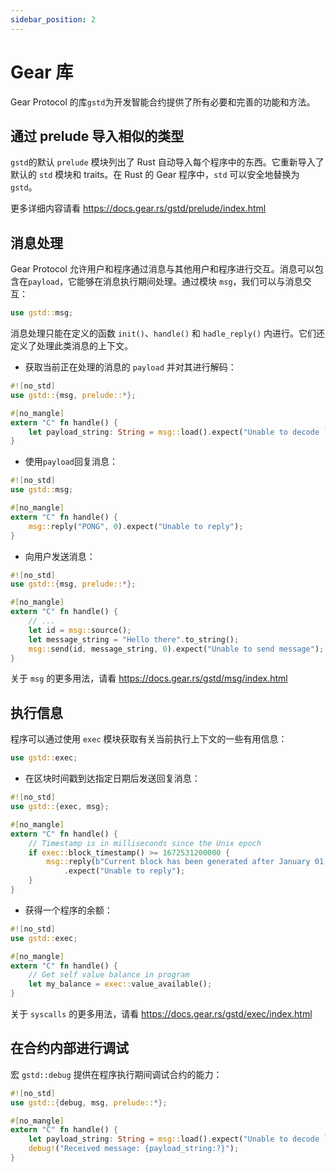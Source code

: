 ```yaml
---
sidebar_position: 2
---
```


# Gear 库

Gear Protocol 的库`gstd`为开发智能合约提供了所有必要和完善的功能和方法。

## 通过 prelude 导入相似的类型

`gstd`的默认 `prelude` 模块列出了 Rust 自动导入每个程序中的东西。它重新导入了默认的 `std` 模块和 traits。在 Rust 的 Gear 程序中，`std` 可以安全地替换为 `gstd`。

更多详细内容请看 https://docs.gear.rs/gstd/prelude/index.html

## 消息处理

Gear Protocol 允许用户和程序通过消息与其他用户和程序进行交互。消息可以包含在`payload`，它能够在消息执行期间处理。通过模块 `msg`，我们可以与消息交互：

```rust
use gstd::msg;
```

消息处理只能在定义的函数 `init()`、`handle()` 和 `hadle_reply()` 内进行。它们还定义了处理此类消息的上下文。

- 获取当前正在处理的消息的 `payload` 并对其进行解码：

```rust
#![no_std]
use gstd::{msg, prelude::*};

#[no_mangle]
extern "C" fn handle() {
    let payload_string: String = msg::load().expect("Unable to decode `String`");
}
```

- 使用`payload`回复消息：

```rust
#![no_std]
use gstd::msg;

#[no_mangle]
extern "C" fn handle() {
    msg::reply("PONG", 0).expect("Unable to reply");
}
```

-  向用户发送消息：

```rust
#![no_std]
use gstd::{msg, prelude::*};

#[no_mangle]
extern "C" fn handle() {
    // ...
    let id = msg::source();
    let message_string = "Hello there".to_string();
    msg::send(id, message_string, 0).expect("Unable to send message");
}
```

关于 `msg` 的更多用法，请看 https://docs.gear.rs/gstd/msg/index.html

## 执行信息

程序可以通过使用 `exec` 模块获取有关当前执行上下文的一些有用信息：

```rust
use gstd::exec;
```

- 在区块时间戳到达指定日期后发送回复消息：

```rust
#![no_std]
use gstd::{exec, msg};

#[no_mangle]
extern "C" fn handle() {
    // Timestamp is in milliseconds since the Unix epoch
    if exec::block_timestamp() >= 1672531200000 {
        msg::reply(b"Current block has been generated after January 01, 2023", 0)
            .expect("Unable to reply");
    }
}
```

- 获得一个程序的余额：

```rust
#![no_std]
use gstd::exec;

#[no_mangle]
extern "C" fn handle() {
    // Get self value balance in program
    let my_balance = exec::value_available();
}
```

关于 `syscalls` 的更多用法，请看 https://docs.gear.rs/gstd/exec/index.html

## 在合约内部进行调试

宏 `gstd::debug` 提供在程序执行期间调试合约的能力：

```rust
#![no_std]
use gstd::{debug, msg, prelude::*};

#[no_mangle]
extern "C" fn handle() {
    let payload_string: String = msg::load().expect("Unable to decode `String`");
    debug!("Received message: {payload_string:?}");
}
```
